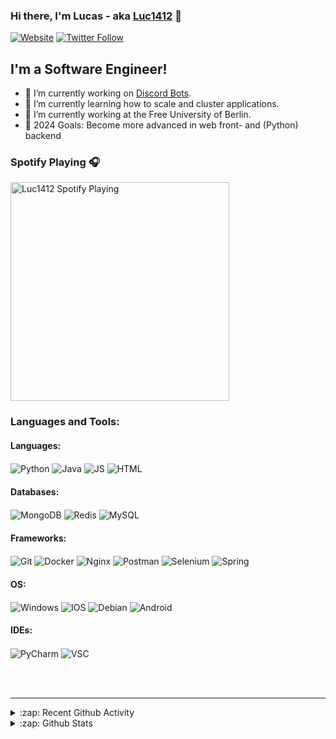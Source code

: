 ### Hi there, I'm Lucas - aka [Luc1412][website] 👋

[![Website](https://img.shields.io/website?label=Luc1412.de&style=for-the-badge&url=https%3A%2F%2Fluc1412.dev)](https://luc1412.dev)
[![Twitter Follow](https://img.shields.io/twitter/follow/luc141201?color=1DA1F2&logo=twitter&style=for-the-badge)](https://twitter.com/intent/follow?original_referer=https%3A%2F%2Fgithub.com%2Fluc1412&screen_name=luc141201)

## I'm a Software Engineer!

- 🔭 I’m currently working on [Discord Bots](https://discord.com/application-directory/444203099331231746).
- 🌱 I’m currently learning how to scale and cluster applications.
- 💼 I’m currently working at the Free University of Berlin.
- 🥅 2024 Goals: Become more advanced in web front- and (Python) backend

### Spotify Playing 🎧
[<img src="https://novatorem.luc1412.vercel.app/api/spotify" alt="Luc1412 Spotify Playing" width="350" />](https://open.spotify.com/user/8s2b4vb43lo6dpah7fgitatrw)

### Languages and Tools:

#### Languages:
<p align="left">
  <img align="center" src="https://img.shields.io/badge/Python-14354C?style=for-the-badge&logo=python&logoColor=white" alt="Python" />
  <img align="center" src="https://img.shields.io/badge/Java-ED8B00?style=for-the-badge&logo=java&logoColor=white" alt="Java" />
  <img align="center" src="https://img.shields.io/badge/JavaScript-F7DF1E?style=for-the-badge&logo=javascript&logoColor=black" alt="JS" />
  <img align="center" src="https://img.shields.io/badge/HTML5-E34F26?style=for-the-badge&logo=html5&logoColor=white" alt="HTML" />
</p>

#### Databases:
 <p align="left">
  <img align="center" src="https://img.shields.io/badge/MongoDB-4EA94B?style=for-the-badge&logo=mongodb&logoColor=white" alt="MongoDB" />
  <img align="center" src="https://img.shields.io/badge/redis-%23DD0031.svg?&style=for-the-badge&logo=redis&logoColor=white" alt="Redis" />
  <img align="center" src="https://img.shields.io/badge/MySQL-00000F?style=for-the-badge&logo=mysql&logoColor=white" alt="MySQL" />
</p>

#### Frameworks:
<p align="left">
  <img align="center" src="https://img.shields.io/badge/Git-F05032?style=for-the-badge&logo=git&logoColor=white" alt="Git" />
  <img align="center" src="https://img.shields.io/badge/Docker-2CA5E0?style=for-the-badge&logo=docker&logoColor=white" alt="Docker" />
  <img align="center" src="https://img.shields.io/badge/Nginx-009639?style=for-the-badge&logo=nginx&logoColor=white" alt="Nginx" />
  <img align="center" src="https://img.shields.io/badge/Postman-FF6C37?style=for-the-badge&logo=Postman&logoColor=white" alt="Postman" />
  <img align="center" src="https://img.shields.io/badge/Selenium-43B02A?style=for-the-badge&logo=Selenium&logoColor=white" alt="Selenium" />
  <img align="center" src="https://img.shields.io/badge/Spring-6DB33F?style=for-the-badge&logo=spring&logoColor=white" alt="Spring" />
</p>

#### OS:
<p align="left">
  <img align="center" src="https://img.shields.io/badge/Windows-0078D6?style=for-the-badge&logo=windows&logoColor=white" alt="Windows" />
  <img align="center" src="https://img.shields.io/badge/iOS-000000?style=for-the-badge&logo=ios&logoColor=white" alt="IOS" />
  <img align="center" src="https://img.shields.io/badge/Debian-A81D33?style=for-the-badge&logo=debian&logoColor=white" alt="Debian" />
  <img align="center" src="https://img.shields.io/badge/Android-3DDC84?style=for-the-badge&logo=android&logoColor=white" alt="Android" />
</p>  

#### IDEs:
<p align="left">
  <img align="center" src="https://img.shields.io/badge/PyCharm-000000.svg?&style=for-the-badge&logo=PyCharm&logoColor=white" alt="PyCharm" />
  <img align="center" src="https://img.shields.io/badge/Visual_Studio_Code-0078D4?style=for-the-badge&logo=visual%20studio%20code&logoColor=white" alt="VSC" />
</p>
<p>
  
</p>

<br />
<br />

---

<details>
  <summary>:zap: Recent Github Activity</summary>
  
<!--START_SECTION:activity-->
1. ❌ Assigned PR [#43](undefined) in [Fortnite-API/py-wrapper](https://github.com/Fortnite-API/py-wrapper)
2. 💪 Opened PR [#110](undefined) in [EasyFortniteStats/image-api](https://github.com/EasyFortniteStats/image-api)
3. 💪 Opened PR [#109](undefined) in [EasyFortniteStats/image-api](https://github.com/EasyFortniteStats/image-api)
4. 💪 Opened PR [#796](undefined) in [eduMFA/eduMFA](https://github.com/eduMFA/eduMFA)
<!--END_SECTION:activity-->

</details>

<details>
  <summary>:zap: Github Stats</summary>

  <img align="left" alt="Luc1412's Github Stats" src="https://github-readme-stats-nu-one.vercel.app/api?username=Luc1412&show_icons=true&hide_border=true" />

</details>

[website]: https://Luc1412.de
[twitter]: https://twitter.com/luc141201
[linkedin]: https://www.linkedin.com/in/lucas-hardt-06175b177/
[instagram]: https://www.instagram.com/lv.cas_/
